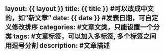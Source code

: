 layout: {{ layout }}
title: {{ title }} #可以改成中文的，如“新文章”
date: {{ date }} #发表日期，可自定义修改排序
categories: #文章文类，只能设置一个分类
tags: #文章标签，可以加入多标签, 多个标签之间用逗号分割
description: #文章描述
---
